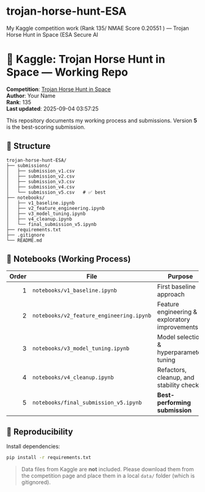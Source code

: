 # trojan-horse-hunt-ESA
My Kaggle competition work (Rank 135/ NMAE Score 0.20551 ) — Trojan Horse Hunt in Space (ESA Secure AI
# 🚀 Kaggle: Trojan Horse Hunt in Space — Working Repo

**Competition**: [Trojan Horse Hunt in Space](https://www.kaggle.com/competitions/trojan-horse-hunt-in-space/overview)  
**Author**: Your Name  
**Rank**: 135  
**Last updated**: 2025-09-04 03:57:25

This repository documents my working process and submissions. Version **5** is the best-scoring submission.

## 📂 Structure
```
trojan-horse-hunt-ESA/
├── submissions/
│   ├── submission_v1.csv
│   ├── submission_v2.csv
│   ├── submission_v3.csv
│   ├── submission_v4.csv
│   └── submission_v5.csv   # ✅ best
├── notebooks/
│   ├── v1_baseline.ipynb
│   ├── v2_feature_engineering.ipynb
│   ├── v3_model_tuning.ipynb
│   ├── v4_cleanup.ipynb
│   └── final_submission_v5.ipynb
├── requirements.txt
├── .gitignore
└── README.md
```

## 📓 Notebooks (Working Process)
| Order | File | Purpose |
|---:|---|---|
| 1 | `notebooks/v1_baseline.ipynb` | First baseline approach |
| 2 | `notebooks/v2_feature_engineering.ipynb` | Feature engineering & exploratory improvements |
| 3 | `notebooks/v3_model_tuning.ipynb` | Model selection & hyperparameter tuning |
| 4 | `notebooks/v4_cleanup.ipynb` | Refactors, cleanup, and stability checks |
| 5 | `notebooks/final_submission_v5.ipynb` | **Best-performing submission** |

## 🧪 Reproducibility
Install dependencies:
```bash
pip install -r requirements.txt
```
> Data files from Kaggle are **not** included. Please download them from the competition page and place them in a local `data/` folder (which is gitignored).
